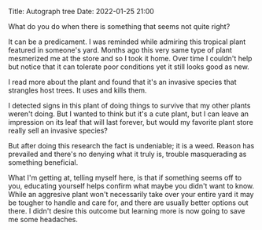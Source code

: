 Title: Autograph tree
Date: 2022-01-25 21:00

What do you do when there is something that seems not quite right?

It can be a predicament. I was reminded while admiring this tropical plant featured in someone's yard. Months ago this very same type of plant mesmerized me at the store and so I took it home. Over time I couldn't help but notice that it can tolerate poor conditions yet it still looks good as new.

I read more about the plant and found that it's an invasive species that strangles host trees. It uses and kills them.

I detected signs in this plant of doing things to survive that my other plants weren't doing. But I wanted to think but it's a cute plant, but I can leave an impression on its leaf that will last forever, but would my favorite plant store really sell an invasive species?

But after doing this research the fact is undeniable; it is a weed. Reason has prevailed and there's no denying what it truly is, trouble masquerading as something beneficial.

What I'm getting at, telling myself here, is that if something seems off to you, educating yourself helps confirm what maybe you didn't want to know. While an aggresive plant won't necessarily take over your entire yard it may be tougher to handle and care for, and there are usually better options out there. I didn't desire this outcome but learning more is now going to save me some headaches.